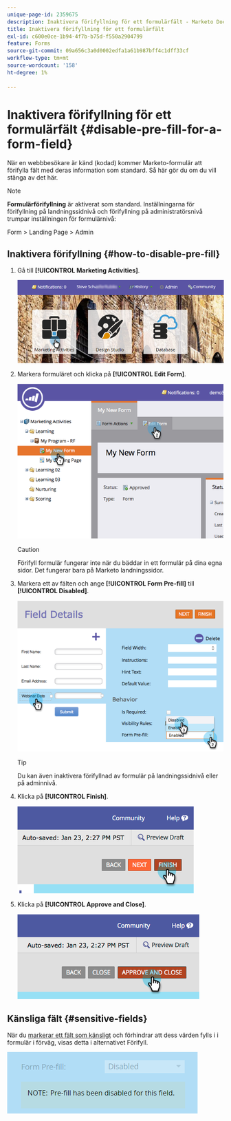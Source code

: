 ```yaml
---
unique-page-id: 2359675
description: Inaktivera förifyllning för ett formulärfält - Marketo Docs - produktdokumentation
title: Inaktivera förifyllning för ett formulärfält
exl-id: c600e0ce-1b94-4f7b-b75d-f550a2904799
feature: Forms
source-git-commit: 09a656c3a0d0002edfa1a61b987bff4c1dff33cf
workflow-type: tm+mt
source-wordcount: '158'
ht-degree: 1%

---
```


# Inaktivera förifyllning för ett formulärfält {#disable-pre-fill-for-a-form-field}

När en webbbesökare är känd (kodad) kommer Marketo-formulär att förifylla fält med deras information som standard. Så här gör du om du vill stänga av det här.

>[!NOTE]
>
>**Formulärförifyllning** är aktiverat som standard. Inställningarna för förifyllning på landningssidnivå och förifyllning på administratörsnivå trumpar inställningen för formulärnivå:
>
>Form > Landing Page > Admin

## Inaktivera förifyllning {#how-to-disable-pre-fill}

1. Gå till **[!UICONTROL Marketing Activities]**.

   ![](assets/login-marketing-activities-7.png)

1. Markera formuläret och klicka på **[!UICONTROL Edit Form]**.

   ![](assets/image2014-9-15-14-3a26-3a46.png)

   >[!CAUTION]
   >
   >Förifyll formulär fungerar inte när du bäddar in ett formulär på dina egna sidor. Det fungerar bara på Marketo landningssidor.

1. Markera ett av fälten och ange **[!UICONTROL Form Pre-fill]** till **[!UICONTROL Disabled]**.

   ![](assets/image2014-9-15-14-3a26-3a54.png)

   >[!TIP]
   >
   >Du kan även inaktivera förifyllnad av formulär på landningssidnivå eller på adminnivå.

1. Klicka på **[!UICONTROL Finish]**.

   ![](assets/image2014-9-15-14-3a27-3a1.png)

1. Klicka på **[!UICONTROL Approve and Close]**.

   ![](assets/image2014-9-15-14-3a27-3a6.png)

## Känsliga fält {#sensitive-fields}

När du [markerar ett fält som känsligt](/help/marketo/product-docs/administration/field-management/mark-a-field-as-sensitive.md) och förhindrar att dess värden fylls i i formulär i förväg, visas detta i alternativet Förifyll.

![](assets/disable-pre-fill.png)
